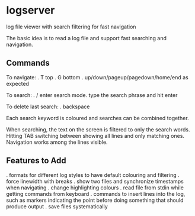 # logserver
log file viewer with search filtering for fast navigation

The basic idea is to read a log file and support fast searching and navigation.

Commands
--------

To navigate:
. T top
. G bottom
. up/down/pageup/pagedown/home/end as expected

To search:
. / enter search mode. type the search phrase and hit enter

To delete last search:
. backspace

Each search keyword is coloured and searches can be combined together.

When searching, the text on the screen is filtered to only the search words.
Hitting TAB switching between showing all lines and only matching ones.
Navigation works among the lines visible.


Features to Add
---------------

. formats for different log styles to have default colouring and filtering
. force linewidth with breaks
. show two files and synchronize timestamps when navigating
. change highlighting colours
. read file from stdin while getting commands from keyboard
. commands to insert lines into the log, such as markers indicating the point
before doing something that should produce output
. save files systematically
